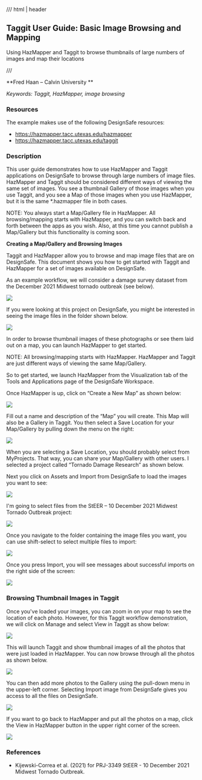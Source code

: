 /// html | header

## Taggit User Guide: Basic Image Browsing and Mapping

Using HazMapper and Taggit to browse thumbnails of large numbers of images and map their locations

///


**Fred Haan – Calvin University **

_Keywords: Taggit, HazMapper, image browsing_

### Resources

The example makes use of the following DesignSafe resources:

* <https://hazmapper.tacc.utexas.edu/hazmapper>
* <https://hazmapper.tacc.utexas.edu/taggit>

### Description

This user guide demonstrates how to use HazMapper and Taggit applications on DesignSafe to browse through large numbers of image files. HazMapper and Taggit should be considered different ways of viewing the same set of images. You see a thumbnail Gallery of those images when you use Taggit, and you see a Map of those images when you use HazMapper, but it is the same *.hazmapper file in both cases.

NOTE: You always start a Map/Gallery file in HazMapper. All browsing/mapping starts with HazMapper, and you can switch back and forth between the apps as you wish. Also, at this time you cannot publish a Map/Gallery but this functionality is coming soon.

**Creating a Map/Gallery and Browsing Images**

Taggit and HazMapper allow you to browse and map image files that are on DesignSafe. This document shows you how to get started with Taggit and HazMapper for a set of images available on DesignSafe.

As an example workflow, we will consider a damage survey dataset from the December 2021 Midwest tornado outbreak (see below).

![](imgs/taggit-browse-map-001.png)

If you were looking at this project on DesignSafe, you might be interested in seeing the image files in the folder shown below.

![](imgs/taggit-browse-map-002.png)

In order to browse thumbnail images of these photographs or see them laid out on a map, you can launch HazMapper to get started.

NOTE: All browsing/mapping starts with HazMapper. HazMapper and Taggit are just different ways of viewing the same Map/Gallery.

So to get started, we launch HazMapper from the Visualization tab of the Tools and Applications page of the DesignSafe Workspace.


<!-- ![](imgs/taggit-browse-map-004.png) -->

Once HazMapper is up, click on “Create a New Map” as shown below:

![](imgs/taggit-browse-map-006.png)

Fill out a name and description of the “Map” you will create. This Map will also be a Gallery in Taggit. You then select a Save Location for your Map/Gallery by pulling down the menu on the right:


![](imgs/taggit-browse-map-007.png)

When you are selecting a Save Location, you should probably select from MyProjects. That way, you can share your Map/Gallery with other users. I selected a project called “Tornado Damage Research” as shown below.

<!-- ![](imgs/taggit-browse-map-008.png) -->

Next you click on Assets and Import from DesignSafe to load the images you want to see:

![](imgs/taggit-browse-map-009.png)

I'm going to select files from the StEER – 10 December 2021 Midwest Tornado Outbreak project:

![](imgs/taggit-browse-map-010.png)

Once you navigate to the folder containing the image files you want, you can use shift-select to select multiple files to import:

![](imgs/taggit-browse-map-011.png)

Once you press Import, you will see messages about successful imports on the right side of the screen:

![](imgs/taggit-browse-map-012.png)

### Browsing Thumbnail Images in Taggit

Once you've loaded your images, you can zoom in on your map to see the location of each photo. However, for this Taggit workflow demonstration, we will click on Manage and select View in Taggit as show below:

![](imgs/taggit-browse-map-014.png)

This will launch Taggit and show thumbnail images of all the photos that were just loaded in HazMapper. You can now browse through all the photos as shown below.

![](imgs/taggit-browse-map-015.png)

You can then add more photos to the Gallery using the pull-down menu in the upper-left corner. Selecting Import image from DesignSafe gives you access to all the files on DesignSafe.

![](imgs/taggit-browse-map-017.png)

If you want to go back to HazMapper and put all the photos on a map, click the View in HazMapper button in the upper right corner of the screen.

![](imgs/taggit-browse-map-018.png)

### References

* Kijewski-Correa et al. (2021) for PRJ-3349 StEER - 10 December 2021 Midwest Tornado Outbreak.
